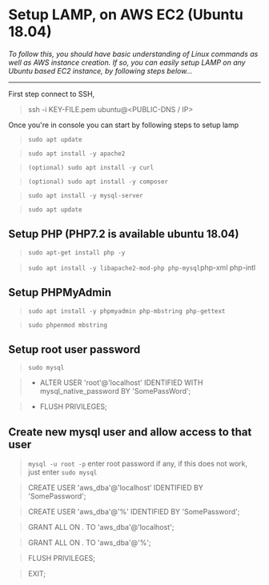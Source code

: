 # Setup LAMP, on AWS EC2 (Ubuntu 18.04)

_To follow this, you should have basic understanding of Linux commands as well as AWS instance creation. If so, you can easily setup LAMP on any Ubuntu based EC2 instance, by following steps below..._

--------

First step connect to SSH, 
> ssh -i KEY-FILE.pem ubuntu@<PUBLIC-DNS / IP>

Once you're in console you can start by following steps to setup lamp

> `sudo apt update`

> `sudo apt install -y apache2`

> `(optional) sudo apt install -y curl`

> `(optional) sudo apt install -y composer`

> `sudo apt install -y mysql-server`

> `sudo apt update`

## Setup PHP (PHP7.2 is available ubuntu 18.04)
> `sudo apt-get install php -y`

> `sudo apt install -y libapache2-mod-php php-mysql`php-xml php-intl

## Setup PHPMyAdmin
> `sudo apt install -y phpmyadmin php-mbstring php-gettext`

> `sudo phpenmod mbstring`

## Setup root user password
> `sudo mysql`

> - ALTER USER 'root'@'localhost' IDENTIFIED WITH mysql_native_password BY 'SomePassWord';

> - FLUSH PRIVILEGES;

## Create new mysql user and allow access to that user

> `mysql -u root -p` enter root password if any, if this does not work, just enter `sudo mysql`

> CREATE USER 'aws_dba'@'localhost' IDENTIFIED BY 'SomePassword';

> CREATE USER 'aws_dba'@'%' IDENTIFIED BY 'SomePassword';

> GRANT ALL ON *.* TO 'aws_dba'@'localhost';

> GRANT ALL ON *.* TO 'aws_dba'@'%';

> FLUSH PRIVILEGES; 

> EXIT;
